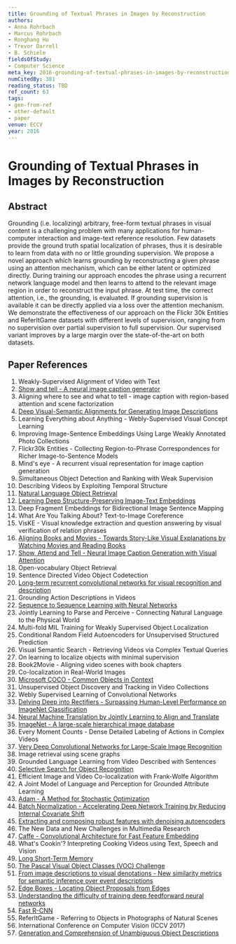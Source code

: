 ```yaml
---
title: Grounding of Textual Phrases in Images by Reconstruction
authors:
- Anna Rohrbach
- Marcus Rohrbach
- Ronghang Hu
- Trevor Darrell
- B. Schiele
fieldsOfStudy:
- Computer Science
meta_key: 2016-grounding-of-textual-phrases-in-images-by-reconstruction
numCitedBy: 381
reading_status: TBD
ref_count: 63
tags:
- gen-from-ref
- other-default
- paper
venue: ECCV
year: 2016
---
```


# Grounding of Textual Phrases in Images by Reconstruction

## Abstract

Grounding (i.e. localizing) arbitrary, free-form textual phrases in visual content is a challenging problem with many applications for human-computer interaction and image-text reference resolution. Few datasets provide the ground truth spatial localization of phrases, thus it is desirable to learn from data with no or little grounding supervision. We propose a novel approach which learns grounding by reconstructing a given phrase using an attention mechanism, which can be either latent or optimized directly. During training our approach encodes the phrase using a recurrent network language model and then learns to attend to the relevant image region in order to reconstruct the input phrase. At test time, the correct attention, i.e., the grounding, is evaluated. If grounding supervision is available it can be directly applied via a loss over the attention mechanism. We demonstrate the effectiveness of our approach on the Flickr 30k Entities and ReferItGame datasets with different levels of supervision, ranging from no supervision over partial supervision to full supervision. Our supervised variant improves by a large margin over the state-of-the-art on both datasets.

## Paper References

1. Weakly-Supervised Alignment of Video with Text
2. [Show and tell - A neural image caption generator](2015-show-and-tell-a-neural-image-caption-generator)
3. Aligning where to see and what to tell - image caption with region-based attention and scene factorization
4. [Deep Visual-Semantic Alignments for Generating Image Descriptions](2017-deep-visual-semantic-alignments-for-generating-image-descriptions)
5. Learning Everything about Anything - Webly-Supervised Visual Concept Learning
6. Improving Image-Sentence Embeddings Using Large Weakly Annotated Photo Collections
7. Flickr30k Entities - Collecting Region-to-Phrase Correspondences for Richer Image-to-Sentence Models
8. Mind's eye - A recurrent visual representation for image caption generation
9. Simultaneous Object Detection and Ranking with Weak Supervision
10. Describing Videos by Exploiting Temporal Structure
11. [Natural Language Object Retrieval](2016-natural-language-object-retrieval)
12. [Learning Deep Structure-Preserving Image-Text Embeddings](2016-learning-deep-structure-preserving-image-text-embeddings)
13. Deep Fragment Embeddings for Bidirectional Image Sentence Mapping
14. What Are You Talking About? Text-to-Image Coreference
15. VisKE - Visual knowledge extraction and question answering by visual verification of relation phrases
16. [Aligning Books and Movies - Towards Story-Like Visual Explanations by Watching Movies and Reading Books](2015-aligning-books-and-movies-towards-story-like-visual-explanations-by-watching-movies-and-reading-books)
17. [Show, Attend and Tell - Neural Image Caption Generation with Visual Attention](2015-show-attend-and-tell-neural-image-caption-generation-with-visual-attention)
18. Open-vocabulary Object Retrieval
19. Sentence Directed Video Object Codetection
20. [Long-term recurrent convolutional networks for visual recognition and description](2015-long-term-recurrent-convolutional-networks-for-visual-recognition-and-description)
21. Grounding Action Descriptions in Videos
22. [Sequence to Sequence Learning with Neural Networks](2014-sequence-to-sequence-learning-with-neural-networks)
23. Jointly Learning to Parse and Perceive - Connecting Natural Language to the Physical World
24. Multi-fold MIL Training for Weakly Supervised Object Localization
25. Conditional Random Field Autoencoders for Unsupervised Structured Prediction
26. Visual Semantic Search - Retrieving Videos via Complex Textual Queries
27. On learning to localize objects with minimal supervision
28. Book2Movie - Aligning video scenes with book chapters
29. Co-localization in Real-World Images
30. [Microsoft COCO - Common Objects in Context](2014-microsoft-coco-common-objects-in-context)
31. Unsupervised Object Discovery and Tracking in Video Collections
32. Webly Supervised Learning of Convolutional Networks
33. [Delving Deep into Rectifiers - Surpassing Human-Level Performance on ImageNet Classification](2015-delving-deep-into-rectifiers-surpassing-human-level-performance-on-imagenet-classification)
34. [Neural Machine Translation by Jointly Learning to Align and Translate](2015-neural-machine-translation-by-jointly-learning-to-align-and-translate)
35. [ImageNet - A large-scale hierarchical image database](2009-imagenet-a-large-scale-hierarchical-image-database)
36. Every Moment Counts - Dense Detailed Labeling of Actions in Complex Videos
37. [Very Deep Convolutional Networks for Large-Scale Image Recognition](2015-very-deep-convolutional-networks-for-large-scale-image-recognition)
38. Image retrieval using scene graphs
39. Grounded Language Learning from Video Described with Sentences
40. [Selective Search for Object Recognition](2013-selective-search-for-object-recognition)
41. Efficient Image and Video Co-localization with Frank-Wolfe Algorithm
42. A Joint Model of Language and Perception for Grounded Attribute Learning
43. [Adam - A Method for Stochastic Optimization](2015-adam-a-method-for-stochastic-optimization)
44. [Batch Normalization - Accelerating Deep Network Training by Reducing Internal Covariate Shift](2015-batch-normalization-accelerating-deep-network-training-by-reducing-internal-covariate-shift)
45. [Extracting and composing robust features with denoising autoencoders](2008-extracting-and-composing-robust-features-with-denoising-autoencoders)
46. The New Data and New Challenges in Multimedia Research
47. [Caffe - Convolutional Architecture for Fast Feature Embedding](2014-caffe-convolutional-architecture-for-fast-feature-embedding)
48. What's Cookin'? Interpreting Cooking Videos using Text, Speech and Vision
49. [Long Short-Term Memory](1997-long-short-term-memory)
50. [The Pascal Visual Object Classes (VOC) Challenge](2009-the-pascal-visual-object-classes-voc-challenge)
51. [From image descriptions to visual denotations - New similarity metrics for semantic inference over event descriptions](2014-from-image-descriptions-to-visual-denotations-new-similarity-metrics-for-semantic-inference-over-event-descriptions)
52. [Edge Boxes - Locating Object Proposals from Edges](2014-edge-boxes-locating-object-proposals-from-edges)
53. [Understanding the difficulty of training deep feedforward neural networks](2010-understanding-the-difficulty-of-training-deep-feedforward-neural-networks)
54. [Fast R-CNN](2015-fast-r-cnn)
55. ReferItGame - Referring to Objects in Photographs of Natural Scenes
56. International Conference on Computer Vision (ICCV 2017)
57. [Generation and Comprehension of Unambiguous Object Descriptions](2016-generation-and-comprehension-of-unambiguous-object-descriptions)
